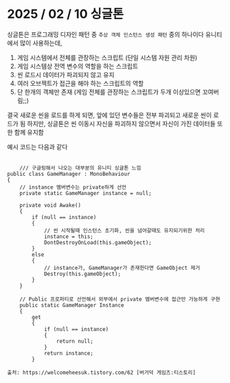 # 2025 / 02 / 10 싱글톤

싱글톤은 프로그래밍 디자인 패턴 중 `추상 객체 인스턴스 생성 패턴` 중의 하나이다
유니티에서 많이 사용하는데,

1. 게임 시스템에서 전체를 관장하는 스크립트 (단일 시스템 자원 관리 차원)
2. 게임 시스템상 전역 변수의 역할을 하는 스크립트
3. 씬 로드시 데이터가 파괴되지 않고 유지
4. 여러 오브젝트가 접근을 해야 하는 스크립트의 역할
5. 단 한개의 객체만 존재 (게임 전체를 관장하는 스크립트가 두개 이상있으면 꼬여버림;;)

 결국 새로운 씬을 로드를 하게 되면, 앞에 있던 변수들은 전부 파괴되고 새로운 씬이 로드가 됨
하지만, 싱글톤은 씬 이동시 자신을 파괴하지 않으면서 자신이 가진 데이터들 또한 함께 유지함

예시 코드는 다음과 같다
<pre>
  <code>
    /// 구글링해서 나오는 대부분의 유니티 싱글톤 느낌
public class GameManager : MonoBehaviour
{
	// instance 멤버변수는 private하게 선언
    private static GameManager instance = null;

    private void Awake()
    {
        if (null == instance)
        {
            // 씬 시작될때 인스턴스 초기화, 씬을 넘어갈때도 유지되기위한 처리
            instance = this;
            DontDestroyOnLoad(this.gameObject);
        }
        else
        {
            // instance가, GameManager가 존재한다면 GameObject 제거 
        	Destroy(this.gameObject);
        }
    }
    
	// Public 프로퍼티로 선언해서 외부에서 private 멤버변수에 접근만 가능하게 구현
    public static GameManager Instance
    {
        get
        {
            if (null == instance)
            {
                return null;
            }
            return instance;
        }
    
출처: https://welcomeheesuk.tistory.com/62 [버거덕 게임즈:티스토리]
  </code>
</pre>
